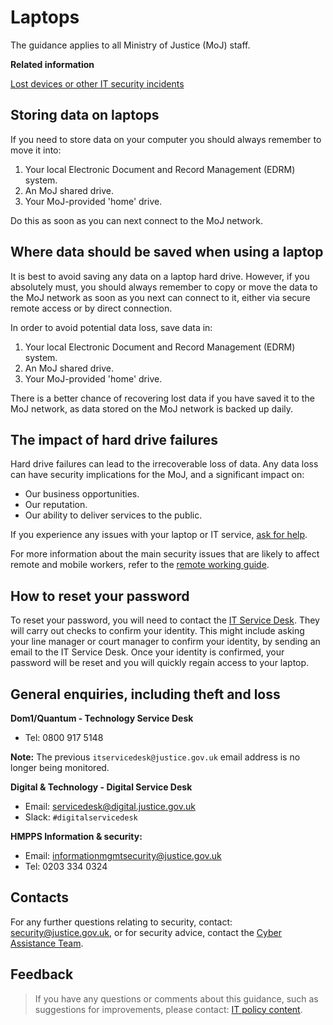 # Laptops

The guidance applies to all Ministry of Justice \(MoJ\) staff.

**Related information**  


[Lost devices or other IT security incidents](lost-devices-incidents.md)

## Storing data on laptops

If you need to store data on your computer you should always remember to move it into:

1.  Your local Electronic Document and Record Management \(EDRM\) system.
2.  An MoJ shared drive.
3.  Your MoJ-provided 'home' drive.

Do this as soon as you can next connect to the MoJ network.

## Where data should be saved when using a laptop

It is best to avoid saving any data on a laptop hard drive. However, if you absolutely must, you should always remember to copy or move the data to the MoJ network as soon as you next can connect to it, either via secure remote access or by direct connection.

In order to avoid potential data loss, save data in:

1.  Your local Electronic Document and Record Management \(EDRM\) system.
2.  An MoJ shared drive.
3.  Your MoJ-provided 'home' drive.

There is a better chance of recovering lost data if you have saved it to the MoJ network, as data stored on the MoJ network is backed up daily.

## The impact of hard drive failures

Hard drive failures can lead to the irrecoverable loss of data. Any data loss can have security implications for the MoJ, and a significant impact on:

-   Our business opportunities.
-   Our reputation.
-   Our ability to deliver services to the public.

If you experience any issues with your laptop or IT service, [ask for help](#general-enquiries-including-theft-and-loss).

For more information about the main security issues that are likely to affect remote and mobile workers, refer to the [remote working guide](remote-working.md).

## How to reset your password

To reset your password, you will need to contact the [IT Service Desk](#general-enquiries-including-theft-and-loss). They will carry out checks to confirm your identity. This might include asking your line manager or court manager to confirm your identity, by sending an email to the IT Service Desk. Once your identity is confirmed, your password will be reset and you will quickly regain access to your laptop.

## General enquiries, including theft and loss

**Dom1/Quantum - Technology Service Desk**

-   Tel: 0800 917 5148

**Note:** The previous `itservicedesk@justice.gov.uk` email address is no longer being monitored.

**Digital & Technology - Digital Service Desk**

-   Email: [servicedesk@digital.justice.gov.uk](mailto:servicedesk@digital.justice.gov.uk)
-   Slack: `#digitalservicedesk`

**HMPPS Information & security:**

-   Email: [informationmgmtsecurity@justice.gov.uk](mailto:informationmgmtsecurity@justice.gov.uk)
-   Tel: 0203 334 0324

## Contacts

For any further questions relating to security, contact: [security@justice.gov.uk](mailto:security@justice.gov.uk), or for security advice, contact the [Cyber Assistance Team](mailto:CyberConsultancy@digital.justice.gov.uk).

## Feedback

> If you have any questions or comments about this guidance, such as suggestions for improvements, please contact: [IT policy content](mailto:itpolicycontent@digital.justice.gov.uk).

